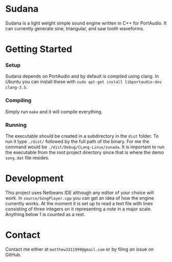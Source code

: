 # Sudana
Sudana is a light weight simple sound engine written in C++ for PortAudio. It can currently generate sine, triangular, and saw tooth waveforms.

# Getting Started

### Setup
Sudana depends on PortAudio and by default is compiled using clang. In Ubuntu you can install these with `sudo apt-get install libportaudio-dev clang-3.5`.

### Compiling
Simply run `make` and it will compile everything. 

### Running
The executable should be created in a subdirectory in the `dist` folder. To run it type `./dist/` followed by the full path of the binary. For me the command would be `./dist/Debug/CLang-Linux/sunada`. It is important to run the executable from the root project directory since that is where the demo `song.dat` file resides.

# Development
This project uses Netbeans IDE although any editor of your choice will work. In `source/SongPlayer.cpp` you can get an idea of how the engine currently works. At the moment it is set up to read a text file with lines consisting of three integers on it representing a note in a major scale. Anything below 1 is counted as a rest.

# Contact
Contact me either at `matthew3311999@gmail.com` or by filing an issue on GitHub.

